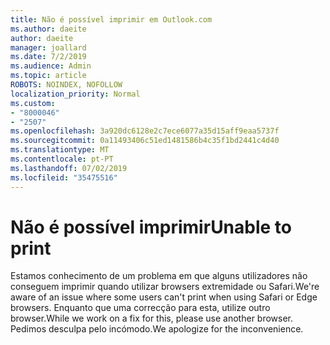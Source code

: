 ```yaml
---
title: Não é possível imprimir em Outlook.com
ms.author: daeite
author: daeite
manager: joallard
ms.date: 7/2/2019
ms.audience: Admin
ms.topic: article
ROBOTS: NOINDEX, NOFOLLOW
localization_priority: Normal
ms.custom:
- "8000046"
- "2507"
ms.openlocfilehash: 3a920dc6128e2c7ece6077a35d15aff9eaa5737f
ms.sourcegitcommit: 0a11493406c51ed1481586b4c35f1bd2441c4d40
ms.translationtype: MT
ms.contentlocale: pt-PT
ms.lasthandoff: 07/02/2019
ms.locfileid: "35475516"
---
```

# <a name="unable-to-print"></a><span data-ttu-id="77fde-102">Não é possível imprimir</span><span class="sxs-lookup"><span data-stu-id="77fde-102">Unable to print</span></span>

<span data-ttu-id="77fde-103">Estamos conhecimento de um problema em que alguns utilizadores não conseguem imprimir quando utilizar browsers extremidade ou Safari.</span><span class="sxs-lookup"><span data-stu-id="77fde-103">We're aware of an issue where some users can't print when using Safari or Edge browsers.</span></span> <span data-ttu-id="77fde-104">Enquanto que uma correcção para esta, utilize outro browser.</span><span class="sxs-lookup"><span data-stu-id="77fde-104">While we work on a fix for this, please use another browser.</span></span> <span data-ttu-id="77fde-105">Pedimos desculpa pelo incómodo.</span><span class="sxs-lookup"><span data-stu-id="77fde-105">We apologize for the inconvenience.</span></span>